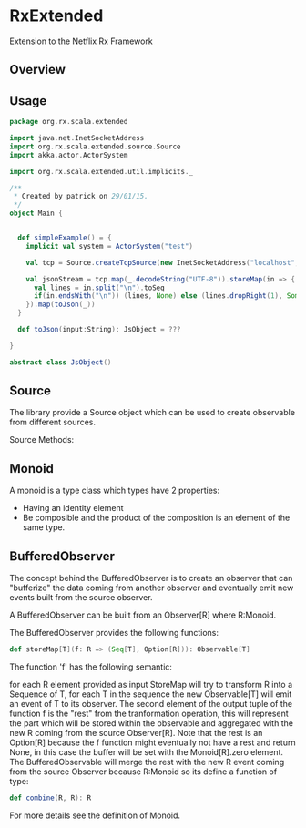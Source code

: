 # RxExtended
Extension to the Netflix Rx Framework

Overview
--------

Usage
-----

```scala
package org.rx.scala.extended

import java.net.InetSocketAddress
import org.rx.scala.extended.source.Source
import akka.actor.ActorSystem

import org.rx.scala.extended.util.implicits._

/**
 * Created by patrick on 29/01/15.
 */
object Main {


  def simpleExample() = {
    implicit val system = ActorSystem("test")

    val tcp = Source.createTcpSource(new InetSocketAddress("localhost", 1234))

    val jsonStream = tcp.map(_.decodeString("UTF-8")).storeMap(in => {
      val lines = in.split("\n").toSeq
      if(in.endsWith("\n")) (lines, None) else (lines.dropRight(1), Some(lines.last))
    }).map(toJson(_))
  }

  def toJson(input:String): JsObject = ???

}

abstract class JsObject()
```

Source
------
The library provide a Source object which can be used to create observable from different sources.

Source Methods:

Monoid
------
A monoid is a type class which types have 2 properties:

- Having an identity element
- Be composible and the product of the composition is an element of the same type.

BufferedObserver
----------------
The concept behind the BufferedObserver is to create an observer that can "bufferize" the data coming from another
observer and eventually emit new events built from the source observer.

A BufferedObserver can be built from an Observer[R] where R:Monoid.

The BufferedObserver provides the following functions:

```scala
def storeMap[T](f: R => (Seq[T], Option[R])): Observable[T]
```

The function 'f' has the following semantic:

for each R element provided as input StoreMap will try to transform R into a Sequence of T, for each T in the sequence the new Observable[T]
will emit an event of T to its observer.
The second element of the output tuple of the function f is the "rest" from the tranformation operation, this will represent the part which will
be stored within the observable and aggregated with the new R coming from the source Observer[R].
Note that the rest is an Option[R] because the f function might eventually not have a rest and return None, in this case the buffer will be set
with the Monoid[R].zero element.
The BufferedObservable will merge the rest with
the new R event coming from the source Observer because R:Monoid so its define a function of type:
```scala
def combine(R, R): R
```
For more details see the definition of Monoid.